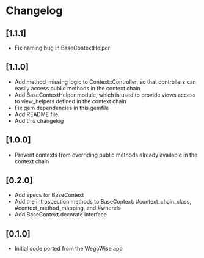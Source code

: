 # Changelog

## [1.1.1]
* Fix naming bug in BaseContextHelper

## [1.1.0]
* Add method_missing logic to Context::Controller, so that controllers can
  easily access public methods in the context chain
* Add BaseContextHelper module, which is used to provide views access to
  view_helpers defined in the context chain
* Fix gem dependencies in this gemfile
* Add README file
* Add this changelog

## [1.0.0]
* Prevent contexts from overriding public methods already available in the
  context chain

## [0.2.0]
* Add specs for BaseContext
* Add the introspection methods to BaseContext:
  #context_chain_class, #context_method_mapping, and #whereis
* Add BaseContext.decorate interface

## [0.1.0]
* Initial code ported from the WegoWise app
